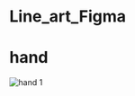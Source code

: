 # Line_art_Figma
# hand

![hand 1](https://github.com/user-attachments/assets/ae69aba7-8c59-47aa-829f-ca50ee1a1a8c)
